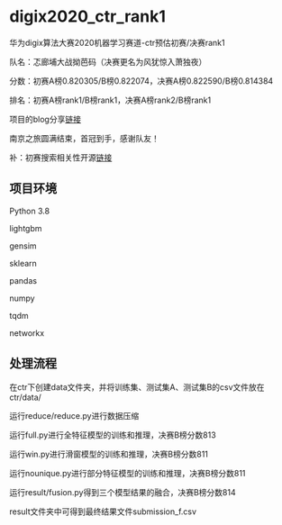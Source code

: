 # digix2020_ctr_rank1
华为digix算法大赛2020机器学习赛道-ctr预估初赛/决赛rank1

队名：忑廊埔大战拗芭码（决赛更名为风犹惊入萧独夜）

分数：初赛A榜0.820305/B榜0.822074，决赛A榜0.822590/B榜0.814384

排名：初赛A榜rank1/B榜rank1，决赛A榜rank2/B榜rank1

项目的blog分享[链接](https://blog.csdn.net/weixin_40174982/article/details/109802534)

南京之旅圆满结束，首冠到手，感谢队友！

补：初赛搜索相关性开源[链接](https://github.com/digix2020/digix2020_search_rank1)

## 项目环境

Python 3.8

lightgbm

gensim

sklearn

pandas

numpy

tqdm

networkx

## 处理流程

在ctr下创建data文件夹，并将训练集、测试集A、测试集B的csv文件放在ctr/data/

运行reduce/reduce.py进行数据压缩

运行full.py进行全特征模型的训练和推理，决赛B榜分数813

运行win.py进行滑窗模型的训练和推理，决赛B榜分数811

运行nounique.py进行部分特征模型的训练和推理，决赛B榜分数811

运行result/fusion.py得到三个模型结果的融合，决赛B榜分数814

result文件夹中可得到最终结果文件submission_f.csv
